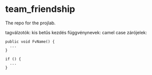 # team_friendship
The repo for the projlab.

tagválzotók: kis betűs kezdés
függvénynevek: camel case
zárójelek:

    public void FvName() {
      ...
    }

    if () {
      ...
    }
